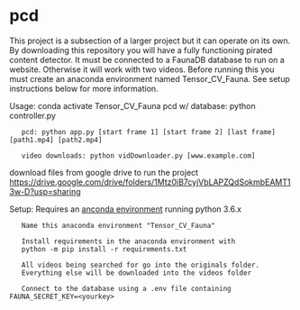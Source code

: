 # pcd

This project is a subsection of a larger project but it can operate on its own. By downloading this repository you will have a fully functioning pirated content detector. It must be connected to a FaunaDB database to run on a website. Otherwise it will work with two videos. Before running this you must create an anaconda environment named Tensor_CV_Fauna. See setup instructions below for more information.

Usage: 
       conda activate Tensor_CV_Fauna
       pcd w/ database: python controller.py 
       
       pcd: python app.py [start frame 1] [start frame 2] [last frame] [path1.mp4] [path2.mp4] 

       video downloads: python vidDownloader.py [www.example.com]
       

download files from google drive to run the project
https://drive.google.com/drive/folders/1Mtz0iB7cyjVbLAPZQdSokmbEAMT13w-D?usp=sharing

Setup: 
       Requires an [anconda environment](https://www.anaconda.com/) running python 3.6.x  
       
       Name this anaconda environment "Tensor_CV_Fauna"
       
       Install requirements in the anaconda environment with
       python -m pip install -r requirements.txt
       
       All videos being searched for go into the originals folder.
       Everything else will be downloaded into the videos folder
       
       Connect to the database using a .env file containing FAUNA_SECRET_KEY=<yourkey>
